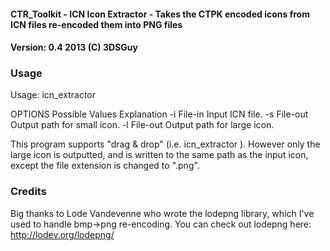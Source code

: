 #### CTR_Toolkit - ICN Icon Extractor - Takes the CTPK encoded icons from ICN files re-encoded them into PNG files ####
#### Version: 0.4 2013 (C) 3DSGuy ####

### Usage ###

Usage: icn_extractor <options>

OPTIONS                 Possible Values       Explanation
 -i                     File-in               Input ICN file.
 -s                     File-out              Output path for small icon.
 -l                     File-out              Output path for large icon.
 
This program supports "drag & drop" (i.e. icn_extractor <path to ICN>). However only the large icon is outputted, and is written to the same path as the input icon, except the file extension is changed to ".png".

### Credits ###
Big thanks to Lode Vandevenne who wrote the lodepng library, which I've used to handle bmp->png re-encoding.
You can check out lodepng here: http://lodev.org/lodepng/